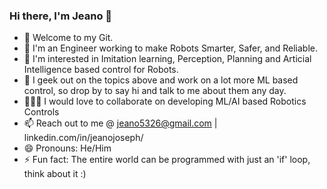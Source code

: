 ### Hi there, I'm Jeano 👋
- 🤖 Welcome to my Git.
- 🦾 I'm an Engineer working to make Robots Smarter, Safer, and Reliable.
- 🍃 I'm interested in Imitation learning, Perception, Planning and Articial Intelligence based control for Robots.
- 🧠 I geek out on the topics above and work on a lot more ML based control, so drop by to say hi and talk to me about them any day.
- 🧑🏿‍🔬 I would love to collaborate on developing ML/AI based Robotics Controls
- 📫 Reach out to me @ jeano5326@gmail.com | linkedin.com/in/jeanojoseph/
- 😄 Pronouns: He/Him
- ⚡ Fun fact: The entire world can be programmed with just an 'if' loop, think about it :)
